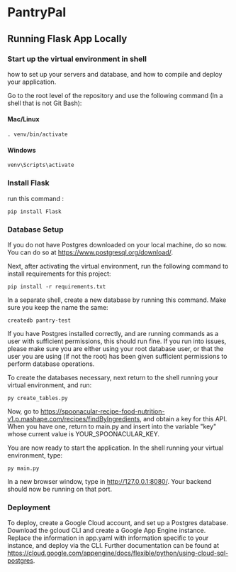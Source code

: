 # PantryPal
## Running Flask App Locally

### Start up the virtual environment in shell
how to set up your servers and database, and how to compile and deploy your
application.

Go to the root level of the repository and use the following command (In a shell that is not Git Bash):

#### Mac/Linux
```
. venv/bin/activate
```

#### Windows
```
venv\Scripts\activate
```

### Install Flask
run this command :
```
pip install Flask
```

### Database Setup

If you do not have Postgres downloaded on your local machine, do so now. You can do so at https://www.postgresql.org/download/.

Next, after activating the virtual environment, run the following command to install requirements for this project:

```
pip install -r requirements.txt
```
In a separate shell, create a new database by running this command. Make sure you keep the name the same:

```
createdb pantry-test
```

If you have Postgres installed correctly, and are running commands as a user with sufficient permissions, this should run fine. If you run into issues, please make sure you are either using your root database user, or that the user you are using (if not the root) has been given sufficient permissions to perform database operations.

To create the databases necessary, next return to the shell running your virtual environment, and run:

```
py create_tables.py
```

Now, go to https://spoonacular-recipe-food-nutrition-v1.p.mashape.com/recipes/findByIngredients, and obtain a key for this API. When you have one, return to main.py and insert into the variable "key" whose current value is YOUR_SPOONACULAR_KEY.

You are now ready to start the application. In the shell running your virtual environment, type:

```
py main.py
```
In a new browser window, type in http://127.0.0.1:8080/. Your backend should now be running on that port.

### Deployment

To deploy, create a Google Cloud account, and set up a Postgres database. Download the gcloud CLI and create a Google App Engine instance. Replace the information in app.yaml with information specific to your instance, and deploy via the CLI. Further documentation can be found at https://cloud.google.com/appengine/docs/flexible/python/using-cloud-sql-postgres.
